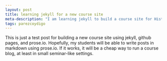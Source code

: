 ```yaml
---
layout: post
title: learning jekyll for a new course site
meta-description: "I am learning jekyll to build a course site for History 580 that will allow students to blog on a single site."  
tags: parezcoydigo
---
```


This is just a test post for building a new course site using jekyll, github pages, and prose.io. Hopefully, my students will be able to write posts in markdown using prose.io. If it works, it will be a cheap way to run a course blog, at least in small seminar-like settings.



